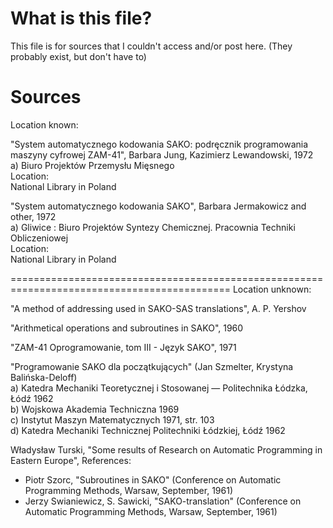 # What is this file?
This file is for sources that I couldn't access and/or post here. (They probably exist, but don't have to)
# Sources
Location known:  

"System automatycznego kodowania SAKO: podręcznik programowania maszyny cyfrowej ZAM-41", Barbara Jung, Kazimierz Lewandowski, 1972  
a) Biuro Projektów Przemysłu Mięsnego  
Location:  
National Library in Poland  

"System automatycznego kodowania SAKO", Barbara Jermakowicz and other, 1972  
a) Gliwice : Biuro Projektów Syntezy Chemicznej. Pracownia Techniki Obliczeniowej  
Location:  
National Library in Poland  

============================================================================================
Location unknown:

"A method of addressing used in SAKO-SAS translations", A. P. Yershov 

"Arithmetical operations and subroutines in SAKO", 1960

"ZAM-41 Oprogramowanie, tom III - Język SAKO", 1971

"Programowanie SAKO dla początkujących" (Jan Szmelter, Krystyna Balińska-Deloff)  
a) Katedra Mechaniki Teoretycznej i Stosowanej — Politechnika Łódzka, Łódź 1962  
b) Wojskowa Akademia Techniczna 1969   
c) Instytut Maszyn Matematycznych 1971, str. 103  
d) Katedra Mechaniki Technicznej Politechniki Łódzkiej, Łódź 1962  

Władysław Turski, "Some results of Research on Automatic Programming in Eastern Europe", References:   
- Piotr Szorc, "Subroutines in SAKO" (Conference on Automatic Programming Methods, Warsaw, September, 1961)   
- Jerzy Swianiewicz, S. Sawicki, "SAKO-translation" (Conference on Automatic Programming Methods, Warsaw, September, 1961)  
